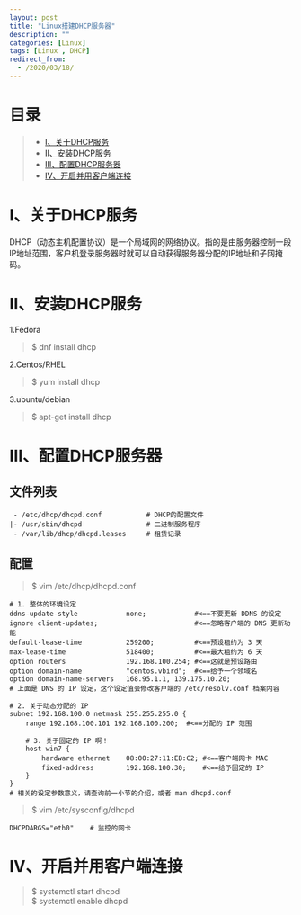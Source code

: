 ```yaml
---
layout: post
title: "Linux搭建DHCP服务器"
description: ""
categories: [Linux]
tags: [Linux , DHCP]
redirect_from:
  - /2020/03/18/
---
```



# 目录  

> * [I、关于DHCP服务](#one)  
> * [II、安装DHCP服务](#two)  
> * [III、配置DHCP服务器](#three)  
> * [IV、开启并用客户端连接](#four)  


<a name="one"></a>

# I、关于DHCP服务

DHCP（动态主机配置协议）是一个局域网的网络协议。指的是由服务器控制一段lP地址范围，客户机登录服务器时就可以自动获得服务器分配的lP地址和子网掩码。


<a name="two"></a>

# II、安装DHCP服务  

1.Fedora  
> $ dnf install dhcp  

2.Centos/RHEL  
> $ yum install dhcp  

3.ubuntu/debian  
> $ apt-get install dhcp  


<a name="three"></a>

# III、配置DHCP服务器  

## 文件列表  

~~~
 - /etc/dhcp/dhcpd.conf           # DHCP的配置文件
|- /usr/sbin/dhcpd                # 二进制服务程序
 - /var/lib/dhcp/dhcpd.leases     # 租赁记录
~~~

## 配置  

> $ vim /etc/dhcp/dhcpd.conf

~~~
# 1. 整体的环境设定
ddns-update-style            none;            #<==不要更新 DDNS 的设定
ignore client-updates;                        #<==忽略客户端的 DNS 更新功能
default-lease-time           259200;          #<==预设租约为 3 天
max-lease-time               518400;          #<==最大租约为 6 天
option routers               192.168.100.254; #<==这就是预设路由
option domain-name           "centos.vbird";  #<==给予一个领域名
option domain-name-servers   168.95.1.1, 139.175.10.20;
# 上面是 DNS 的 IP 设定，这个设定值会修改客户端的 /etc/resolv.conf 档案内容

# 2. 关于动态分配的 IP
subnet 192.168.100.0 netmask 255.255.255.0 {
    range 192.168.100.101 192.168.100.200;  #<==分配的 IP 范围

    # 3. 关于固定的 IP 啊！
    host win7 {
        hardware ethernet    08:00:27:11:EB:C2; #<==客户端网卡 MAC
        fixed-address        192.168.100.30;    #<==给予固定的 IP
    }
}
# 相关的设定参数意义，请查询前一小节的介绍，或者 man dhcpd.conf
~~~

> $ vim /etc/sysconfig/dhcpd

~~~
DHCPDARGS="eth0"    # 监控的网卡
~~~


<a name="four"></a>

# IV、开启并用客户端连接 

> $ systemctl start dhcpd  
> $ systemctl enable dhcpd  
